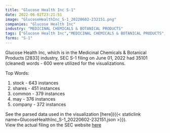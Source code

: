 ```yaml
---
title: "Glucose Health Inc S-1"
date: 2022-06-02T23:21:51
image: "GlucoseHealthInc_S-1_20220602-232151.png"
companies: "Glucose Health Inc"
industry: "MEDICINAL CHEMICALS & BOTANICAL PRODUCTS"
tags: ["Glucose Health Inc","MEDICINAL CHEMICALS & BOTANICAL PRODUCTS","06-01-2022","S-1"]
forms: "S-1"
---
```

Glucose Health Inc, which is in the Medicinal Chemicals & Botanical Products [2833] industry, SEC S-1 filing on June 01, 2022 had 35101 (cleaned) words - 600 were utilized for the visualizations.

Top Words:
1. stock - 643 instances
2. shares - 451 instances
3. common - 379 instances
4. may - 376 instances
5. company - 372 instances


See the parsed data used in the visualization [here]({{< staticlink name=GlucoseHealthInc_S-1_20220602-232151.json >}}).  
View the actual filing on the SEC website [here](https://www.sec.gov/Archives/edgar/data/1420108/0001477932-22-004038.txt)